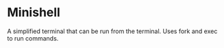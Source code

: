 # Minishell
A simplified terminal that can be run from the terminal. Uses fork and exec to run commands.
